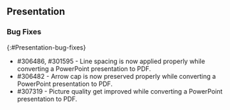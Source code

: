 ## Presentation

### Bug Fixes
{:#Presentation-bug-fixes}

* \#306486, \#301595 - Line spacing is now applied properly while converting a PowerPoint presentation to PDF.
* \#306482 - Arrow cap is now preserved properly while converting a PowerPoint presentation to PDF.
* \#307319 - Picture quality get improved while converting a PowerPoint presentation to PDF.